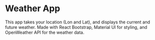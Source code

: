 # Weather App 

This app takes your location (Lon and Lat), and displays the current and future weather.
Made with React Bootstrap, Material UI for styling, and OpenWeather API for the weather data.